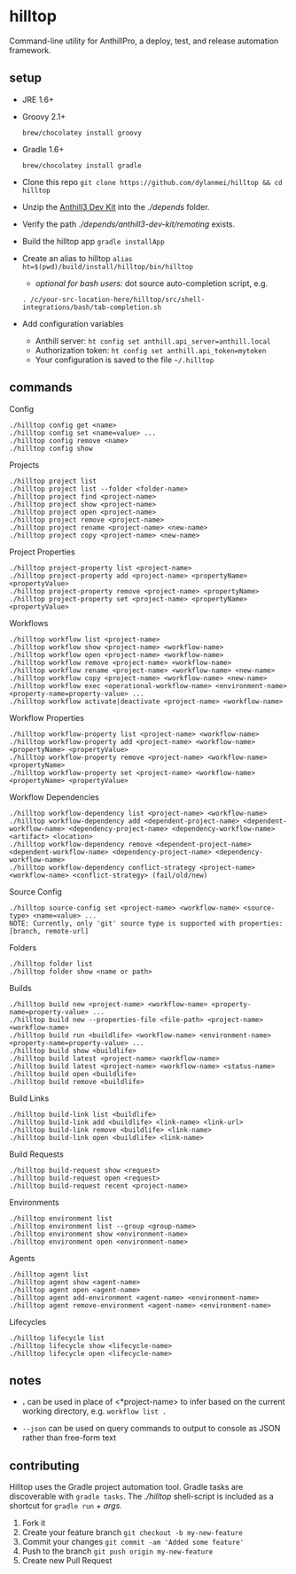 # hilltop

Command-line utility for AnthillPro, a deploy, test, and release automation framework.

## setup

* JRE 1.6+
* Groovy 2.1+

    `brew/chocolatey install groovy`

* Gradle 1.6+

    `brew/chocolatey install gradle`
* Clone this repo `git clone https://github.com/dylanmei/hilltop && cd hilltop`
* Unzip the [Anthill3 Dev Kit](http://docs.urbancode.com/anthill3-help-3.8/html/DevKit.html) into the *./depends* folder.
 * Verify the path *./depends/anthill3-dev-kit/remoting* exists.
* Build the hilltop app `gradle installApp`
* Create an alias to hilltop `alias ht=$(pwd)/build/install/hilltop/bin/hilltop`
    * *optional for bash users:* dot source auto-completion script, e.g.
    
     `. /c/your-src-location-here/hilltop/src/shell-integrations/bash/tab-completion.sh`
* Add configuration variables
    * Anthill server: `ht config set anthill.api_server=anthill.local`
    * Authorization token: `ht config set anthill.api_token=mytoken`
    * Your configuration is saved to the file `~/.hilltop`

## commands

Config

    ./hilltop config get <name>
    ./hilltop config set <name=value> ...
    ./hilltop config remove <name>
    ./hilltop config show

Projects

    ./hilltop project list
    ./hilltop project list --folder <folder-name>
    ./hilltop project find <project-name>
    ./hilltop project show <project-name>
    ./hilltop project open <project-name>
    ./hilltop project remove <project-name>
    ./hilltop project rename <project-name> <new-name>
    ./hilltop project copy <project-name> <new-name>

Project Properties

    ./hilltop project-property list <project-name>
    ./hilltop project-property add <project-name> <propertyName> <propertyValue>
    ./hilltop project-property remove <project-name> <propertyName>
    ./hilltop project-property set <project-name> <propertyName> <propertyValue>

Workflows

    ./hilltop workflow list <project-name>
    ./hilltop workflow show <project-name> <workflow-name>
    ./hilltop workflow open <project-name> <workflow-name>
    ./hilltop workflow remove <project-name> <workflow-name>
    ./hilltop workflow rename <project-name> <workflow-name> <new-name>
    ./hilltop workflow copy <project-name> <workflow-name> <new-name>
    ./hilltop workflow exec <operational-workflow-name> <environment-name> <property-name=property-value> ...
    ./hilltop workflow activate|deactivate <project-name> <workflow-name>

Workflow Properties

    ./hilltop workflow-property list <project-name> <workflow-name>
    ./hilltop workflow-property add <project-name> <workflow-name> <propertyName> <propertyValue>
    ./hilltop workflow-property remove <project-name> <workflow-name> <propertyName>
    ./hilltop workflow-property set <project-name> <workflow-name> <propertyName> <propertyValue>

Workflow Dependencies

    ./hilltop workflow-dependency list <project-name> <workflow-name>
    ./hilltop workflow-dependency add <dependent-project-name> <dependent-workflow-name> <dependency-project-name> <dependency-workflow-name> <artifact> <location>
    ./hilltop workflow-dependency remove <dependent-project-name> <dependent-workflow-name> <dependency-project-name> <dependency-workflow-name>
    ./hilltop workflow-dependency conflict-strategy <project-name> <workflow-name> <conflict-strategy> (fail/old/new)

Source Config

    ./hilltop source-config set <project-name> <workflow-name> <source-type> <name=value> ...
    NOTE: Currently, only 'git' source type is supported with properties: [branch, remote-url]

Folders

    ./hilltop folder list
    ./hilltop folder show <name or path>

Builds

    ./hilltop build new <project-name> <workflow-name> <property-name=property-value> ...
    ./hilltop build new --properties-file <file-path> <project-name> <workflow-name>
    ./hilltop build run <buildlife> <workflow-name> <environment-name> <property-name=property-value> ...
    ./hilltop build show <buildlife>
    ./hilltop build latest <project-name> <workflow-name>
    ./hilltop build latest <project-name> <workflow-name> <status-name>
    ./hilltop build open <buildlife>
    ./hilltop build remove <buildlife>

Build Links

    ./hilltop build-link list <buildlife>
    ./hilltop build-link add <buildlife> <link-name> <link-url>
    ./hilltop build-link remove <buildlife> <link-name>
    ./hilltop build-link open <buildlife> <link-name>


Build Requests

    ./hilltop build-request show <request>
    ./hilltop build-request open <request>
    ./hilltop build-request recent <project-name>

Environments

    ./hilltop environment list
    ./hilltop environment list --group <group-name>
    ./hilltop environment show <environment-name>
    ./hilltop environment open <environment-name>

Agents

    ./hilltop agent list
    ./hilltop agent show <agent-name>
    ./hilltop agent open <agent-name>
    ./hilltop agent add-environment <agent-name> <environment-name>
    ./hilltop agent remove-environment <agent-name> <environment-name>

Lifecycles

    ./hilltop lifecycle list
    ./hilltop lifecycle show <lifecycle-name>
    ./hilltop lifecycle open <lifecycle-name>

## notes

* **.** can be used in place of &lt;*project-name&gt; to infer based on the current working directory, e.g. `workflow list .`

* `--json` can be used on query commands to output to console as JSON rather than free-form text

## contributing

Hilltop uses the Gradle project automation tool. Gradle tasks are discoverable with `gradle tasks`. The *./hilltop* shell-script is included as a shortcut for `gradle run` *+ args*.

1. Fork it
2. Create your feature branch `git checkout -b my-new-feature`
3. Commit your changes `git commit -am 'Added some feature'`
4. Push to the branch `git push origin my-new-feature`
5. Create new Pull Request
